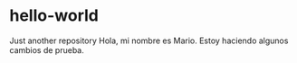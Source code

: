 # hello-world
Just another repository
Hola, mi nombre es Mario. Estoy haciendo algunos cambios de prueba.

